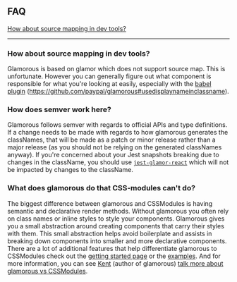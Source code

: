 ## FAQ

[How about source mapping in dev tools?](#how-about-source-mapping-in-dev-tools)

---

### How about source mapping in dev tools?

Glamorous is based on glamor which does not support source map. This is unfortunate. However you can generally figure out what component is responsible for what you're looking at easily, especially with the [babel plugin](https://www.npmjs.com/package/babel-plugin-glamorous-displayname) (https://github.com/paypal/glamorous#usedisplaynameinclassname).

### How does semver work here?

Glamorous follows semver with regards to official APIs and type definitions.
If a change needs to be made with regards to how glamorous generates the
classNames, that will be made as a patch or minor release rather than a major
release (as you should not be relying on the generated classNames anyway).
If you're concerned about your Jest snapshots breaking due to changes in
the className, you should use [`jest-glamor-react`](https://github.com/kentcdodds/jest-glamor-react) which
will not be impacted by changes to the className.

### What does glamorous do that CSS-modules can't do?

The biggest difference between glamorous and CSSModules is having semantic and declarative render methods. Without glamorous you often rely on
class names or inline styles to style your components. Glamorous gives you a small abstraction around creating components that carry their styles with them.
This small abstraction helps avoid boilerplate and assists in breaking down components into smaller and more declarative components. There are a lot of
additional features that help differentiate glamorous to CSSModules check out the [getting started page](https://glamorous.rocks/getting-started/) or
the [examples](https://glamorous.rocks/examples/).
And for more information, you can see [Kent](https://twitter.com/kentcdodds) (author of glamorous) [talk more about glamorous vs CSSModules](https://youtu.be/biewJRnEiwU?list=PLV5CVI1eNcJh5CTgArGVwANebCrAh2OUE).

